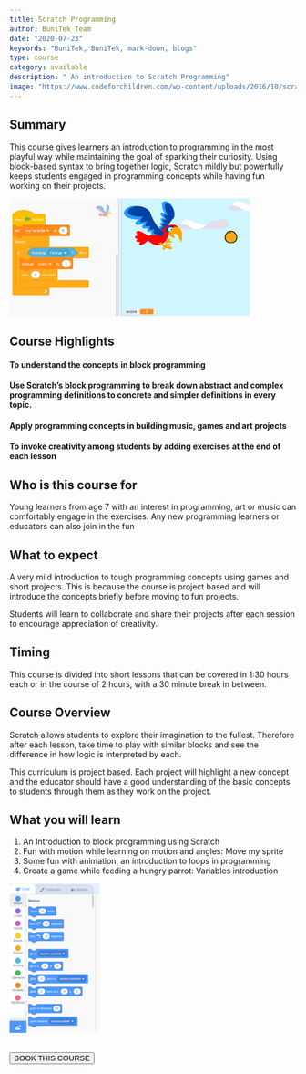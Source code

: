 ```yaml
---
title: Scratch Programming
author: BuniTek Team
date: "2020-07-23"
keywords: "BuniTek, BuniTek, mark-down, blogs"
type: course
category: available
description: " An introduction to Scratch Programming"
image: "https://www.codeforchildren.com/wp-content/uploads/2016/10/scratch_logo.jpg"
---
```


<div class ="markdown__content">
<h2 class='markdown__section'> <span class="test">Summary</span> </h2>
  <p class="markdown_paragraph ">
    This course gives learners an introduction to programming in the most playful way while maintaining the goal of sparking their curiosity. Using block-based syntax to bring together logic, Scratch mildly but powerfully keeps students engaged in programming concepts while having fun working on their projects. 
  </p>

  <img class="markdown__image" src="../../assets/images/courses/scratch-2.png" />

<h2 class='markdown__section'> Course Highlights </h2>

  <h4 class="markdown__sub-section"><span>To understand the concepts in block programming </span></h4>



  <h4 class="markdown__sub-section"> <span>Use Scratch’s block programming to break down abstract and complex programming definitions to concrete and simpler definitions in every topic. </span> </h4>



  <h4 class="markdown__sub-section"> <span>Apply programming concepts in building music, games and art projects</span> </h4>

  <h4 class="markdown__sub-section"> <span>To invoke creativity among students by adding exercises at the end of each lesson</span> </h4>




<h2 class='markdown__section'> Who is this course for  </h2>
  <p class="markdown_paragraph">
  Young learners from age 7 with an interest in programming, art or music can comfortably engage in the exercises. Any new programming learners or educators can also join in the fun
  </p>

<h2 class='markdown__section'> What to expect   </h2>
  <p class="markdown_paragraph">
  A very mild introduction to tough programming concepts using games and short projects. This is because the course is project based and will introduce the concepts briefly before moving to fun projects. 

  Students will learn to collaborate and share their projects after each session to encourage appreciation of creativity. 
  </p>

<h2 class='markdown__section'> Timing</h2>
  <p class="markdown_paragraph">
  This course is divided into short lessons that can be covered in 1:30 hours each or in the course of 2 hours, with a 30 minute break in between. 
  </p>



<h2 class='markdown__section'> Course Overview </h2>
  <p class="markdown_paragraph">
  Scratch allows students to explore their imagination to the fullest. Therefore after each lesson, take time to play with similar blocks and see the difference in how logic is interpreted by each.
  </p>
  <p>
  This curriculum is project based. Each project will highlight a new concept and the educator should have a good understanding of the basic concepts to students through them as they work on the project. 
  </p>



<h2 class='markdown__section'>  What you will learn </h2>
  <ol>
    <li>An Introduction to block programming using Scratch</li>
    <li>Fun with motion while learning on motion and angles: Move my sprite </li>
    <li>Some fun with animation, an introduction to loops in programming</li>
    <li>Create a game while feeding a hungry parrot: Variables introduction </li>
  </ol>

<img class="markdown__image" src="../../assets/images/courses/scratch-1.png" />


<br><a href="https://forms.gle/YshP2RryEUeqiXqH9" target="_blank"><button class="markdown__button is-primary has-bg-primary">BOOK THIS COURSE <div class="markdown__button__overlay"></div></button> </a>


</div>

